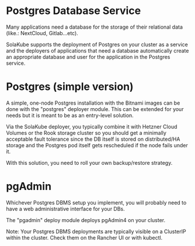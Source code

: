# Postgres Database Service

Many applications need a database for the storage of their relational data (like.: NextCloud, Gitlab...etc).

SolaKube supports the deployment of Postgres on your cluster as a service and the deployers of applications that need a database automatically create an appropriate database and user for the application in the Postgres service.  

# Postgres (simple version)

A simple, one-node Postgres installation with the Bitnami images can be done with the "postgres" deployer module. This can be extended for your needs but it is meant to be as an entry-level solution.

Via the SolaKube deployer, you typically combine it with Hetzner Cloud Volumes or the Rook storage cluster so you should get a minimally acceptable fault tolerance since the DB itself is stored on distributed/HA storage and the Postgres pod itself gets rescheduled if the node fails under it.

With this solution, you need to roll your own backup/restore strategy.


# pgAdmin

Whichever Postgres DBMS setup you implement, you will probably need to have a web administrative interface for your DBs. 

The "pgadmin" deploy module deploys pgAdmin4 on your cluster.

Note: Your Postgres DBMS deployments are typically visible on a ClusterIP within the cluster. Check them on the Rancher UI or with kubectl.